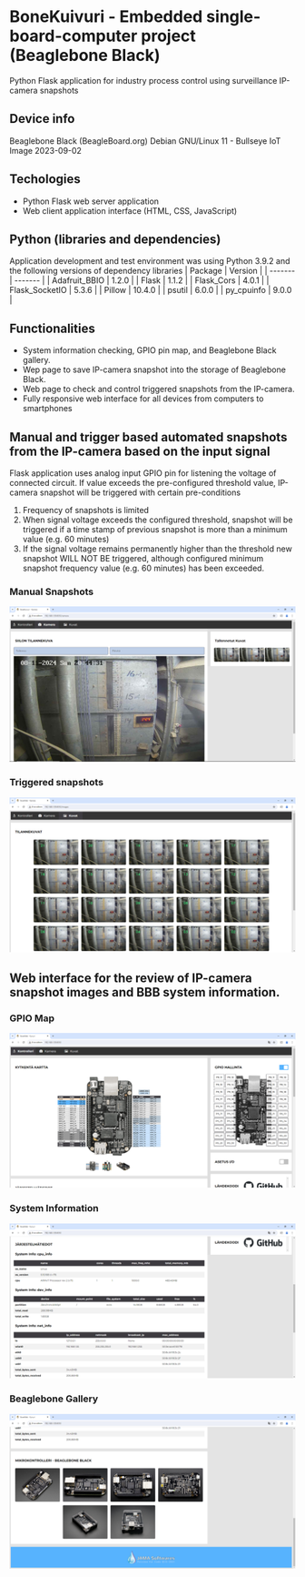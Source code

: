 # BoneKuivuri - Embedded single-board-computer project (Beaglebone Black)

Python Flask application for industry process control using surveillance IP-camera snapshots

## Device info
Beaglebone Black (BeagleBoard.org)
Debian GNU/Linux 11 - Bullseye IoT Image 2023-09-02

## Techologies
- Python Flask web server application
- Web client application interface (HTML, CSS, JavaScript)

## Python (libraries and dependencies)
Application development and test environment was using 
Python 3.9.2
and the following versions of dependency libraries
| Package | Version |
| ------- | ------- |
| Adafruit_BBIO | 1.2.0 |
| Flask | 1.1.2 |
| Flask_Cors | 4.0.1 |
| Flask_SocketIO | 5.3.6 |
| Pillow | 10.4.0 |
| psutil | 6.0.0 |
| py_cpuinfo | 9.0.0 |


## Functionalities
- System information checking, GPIO pin map, and Beaglebone Black gallery.
- Wep page to save IP-camera snapshot into the storage of Beaglebone Black.
- Web page to check and control triggered snapshots from the IP-camera.
- Fully responsive web interface for all devices from computers to smartphones

## Manual and trigger based automated snapshots from the IP-camera based on the input signal
Flask application uses analog input GPIO pin for listening the voltage of connected circuit.
If value exceeds the pre-configured threshold value, IP-camera snapshot will be triggered with certain pre-conditions
1. Frequency of snapshots is limited
2. When signal voltage exceeds the configured threshold, snapshot will be triggered if a time stamp of previous snapshot is more than a minimum value (e.g. 60 minutes)
3. If the signal voltage remains permanently higher than the threshold new snapshot WILL NOT BE triggered, although configured minimum snapshot frequency value (e.g. 60 minutes) has been exceeded.

### Manual Snapshots
![Manual Snapshots](https://github.com/JAMASoftwares/BoneKuivuri/blob/main/screenshots/BoneKuivuri_ManualSnapshots.PNG?raw=true)
### Triggered snapshots
![Triggered snapshots](https://github.com/JAMASoftwares/BoneKuivuri/blob/main/screenshots/BoneKuivuri_TriggeredSnapshots.PNG?raw=true)
   
## Web interface for the review of IP-camera snapshot images and BBB system information.
### GPIO Map
![GPIO Map](https://github.com/JAMASoftwares/BoneKuivuri/blob/main/screenshots/BoneKuivuri_PinMap.PNG?raw=true)
### System Information
![System Information](https://github.com/JAMASoftwares/BoneKuivuri/blob/main/screenshots/BoneKuivuri_SystemInfo.PNG?raw=true)
### Beaglebone Gallery
![Beaglebone Gallery](https://github.com/JAMASoftwares/BoneKuivuri/blob/main/screenshots/BoneKuivuri_BBBGallery.PNG?raw=true)
